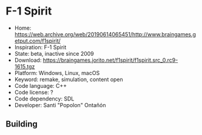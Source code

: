 # F-1 Spirit

- Home: https://web.archive.org/web/20190614065451/http://www.braingames.getput.com/f1spirit/
- Inspiration: F-1 Spirit
- State: beta, inactive since 2009
- Download: https://braingames.jorito.net/f1spirit/f1spirit.src_0.rc9-1615.tgz
- Platform: Windows, Linux, macOS
- Keyword: remake, simulation, content open
- Code language: C++
- Code license: ?
- Code dependency: SDL
- Developer: Santi "Popolon" Ontañón

## Building
